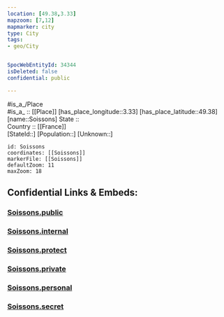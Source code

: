 ```yaml
---
location: [49.38,3.33] 
mapzoom: [7,12] 
mapmarker: city 
type: City
tags:
- geo/City


SpocWebEntityId: 34344
isDeleted: false
confidential: public

---
```

#is_a_/Place  
#is_a_ :: [[Place]] 
[has_place_longitude::3.33] 
[has_place_latitude::49.38] 
[name::Soissons] 
State ::  
Country :: [[France]]  
[StateId::] 
[Population::] 
[Unknown::] 


```leaflet
id: Soissons
coordinates: [[Soissons]] 
markerFile: [[Soissons]] 
defaultZoom: 11 
maxZoom: 18
```


## Confidential Links & Embeds: 

### [Soissons.public](/_public/\Earth\Continent\Europe\Europe~West\France\regions~France\Hauts-de-France\departments~Hauts-de-France\Aisne\communes~Aisne\Soissons\cities~SoissonsSoissons.public.md) 

### [Soissons.internal](/_internal/\Earth\Continent\Europe\Europe~West\France\regions~France\Hauts-de-France\departments~Hauts-de-France\Aisne\communes~Aisne\Soissons\cities~SoissonsSoissons.internal.md) 

### [Soissons.protect](/_protect/\Earth\Continent\Europe\Europe~West\France\regions~France\Hauts-de-France\departments~Hauts-de-France\Aisne\communes~Aisne\Soissons\cities~SoissonsSoissons.protect.md) 

### [Soissons.private](/_private/\Earth\Continent\Europe\Europe~West\France\regions~France\Hauts-de-France\departments~Hauts-de-France\Aisne\communes~Aisne\Soissons\cities~SoissonsSoissons.private.md) 

### [Soissons.personal](/_personal/\Earth\Continent\Europe\Europe~West\France\regions~France\Hauts-de-France\departments~Hauts-de-France\Aisne\communes~Aisne\Soissons\cities~SoissonsSoissons.personal.md) 

### [Soissons.secret](/_secret/\Earth\Continent\Europe\Europe~West\France\regions~France\Hauts-de-France\departments~Hauts-de-France\Aisne\communes~Aisne\Soissons\cities~SoissonsSoissons.secret.md)

